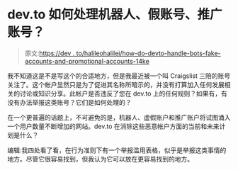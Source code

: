# dev.to 如何处理机器人、假账号、推广账号？

> 原文:[https://dev . to/halileohalilei/how-do-devto-handle-bots-fake-accounts-and-promotional-accounts-14ke](https://dev.to/halileohalilei/how-does-devto-handle-bots-fake-accounts-and-promotional-accounts-14ke)

我不知道这是不是写这个的合适地方，但是我最近被一个叫 Craigslist 三陪的账号关注了。这个帐户显然只是为了促进其名称所暗示的，并没有打算加入任何发展相关的讨论或知识分享。此帐户是否违反了您在 dev.to 上的任何规则？如果有，有没有办法举报这类账号？它们是如何处理的？

在一个更普遍的话题上，不可避免的是，机器人、虚假账户和推广账户将试图涌入一个用户数量不断增加的网站。dev.to 在消除这些恶意帐户方面的当前和未来计划是什么？

编辑:我四处看了看，在行为准则下有一个举报滥用表格，似乎是举报这类事情的地方。尽管它很容易找到，但我认为它可以放在更容易找到的地方。